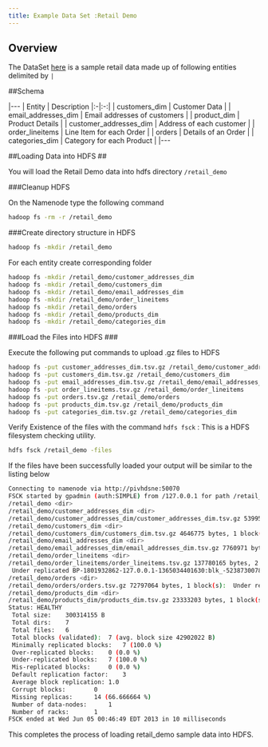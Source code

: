 ```yaml
---
title: Example Data Set :Retail Demo
---
```


Overview 
--------

The DataSet  [here](http://github.com/rajdeepd/pivotal-samples/sample-data) is a sample retail data made up of following entities delimited by `|`

##Schema

|---
| Entity | Description 
|:-|:-:|
| customers_dim | Customer Data |
| email_addresses_dim | Email addresses of customers |
| product_dim | Product Details |
| customer_addresses_dim | Address of each customer |
| order_lineitems | Line Item for each Order |
| orders | Details of an Order |
| categories_dim | Category for each Product |
|---

##Loading Data into HDFS ##

You will load the Retail Demo data into hdfs directory `/retail_demo`

###Cleanup HDFS

On the Namenode type the following command

```bash
hadoop fs -rm -r /retail_demo
```

###Create directory structure  in HDFS

```bash
hadoop fs -mkdir /retail_demo
```

For each entity create corresponding folder

```bash
hadoop fs -mkdir /retail_demo/customer_addresses_dim
hadoop fs -mkdir /retail_demo/customers_dim
hadoop fs -mkdir /retail_demo/email_addresses_dim
hadoop fs -mkdir /retail_demo/order_lineitems
hadoop fs -mkdir /retail_demo/orders
hadoop fs -mkdir /retail_demo/products_dim
hadoop fs -mkdir /retail_demo/categories_dim
```


###Load the Files into HDFS ###

Execute the following put commands to upload .gz files to HDFS

```bash
hadoop fs -put customer_addresses_dim.tsv.gz /retail_demo/customer_addresses_dim
hadoop fs -put customers_dim.tsv.gz /retail_demo/customers_dim
hadoop fs -put email_addresses_dim.tsv.gz /retail_demo/email_addresses_dim
hadoop fs -put order_lineitems.tsv.gz /retail_demo/order_lineitems
hadoop fs -put orders.tsv.gz /retail_demo/orders
hadoop fs -put products_dim.tsv.gz /retail_demo/products_dim
hadoop fs -put categories_dim.tsv.gz /retail_demo/categories_dim
```

Verify Existence of the files with the  command `hdfs fsck` : This is a HDFS filesystem checking utility.

```bash
hdfs fsck /retail_demo -files
```

If the files have been successfully loaded your output will be similar to the listing below

```bash
Connecting to namenode via http://pivhdsne:50070
FSCK started by gpadmin (auth:SIMPLE) from /127.0.0.1 for path /retail_demo at Wed Jun 05 00:46:49 EDT 2013
/retail_demo <dir>
/retail_demo/customer_addresses_dim <dir>
/retail_demo/customer_addresses_dim/customer_addresses_dim.tsv.gz 53995977 bytes, 1 block(s):  Under replicated BP-1801932862-127.0.0.1-1365034401630:blk_-3444967948050158773_3347. Target Replicas is 3 but found 1 replica(s).
/retail_demo/customers_dim <dir>
/retail_demo/customers_dim/customers_dim.tsv.gz 4646775 bytes, 1 block(s):  Under replicated BP-1801932862-127.0.0.1-1365034401630:blk_-634814030839628602_3349. Target Replicas is 3 but found 1 replica(s).
/retail_demo/email_addresses_dim <dir>
/retail_demo/email_addresses_dim/email_addresses_dim.tsv.gz 7760971 bytes, 1 block(s):  Under replicated BP-1801932862-127.0.0.1-1365034401630:blk_4366275706078040799_3351. Target Replicas is 3 but found 1 replica(s).
/retail_demo/order_lineitems <dir>
/retail_demo/order_lineitems/order_lineitems.tsv.gz 137780165 bytes, 2 block(s):  Under replicated BP-1801932862-127.0.0.1-1365034401630:blk_-1448686265800988512_3353. Target Replicas is 3 but found 1 replica(s).
 Under replicated BP-1801932862-127.0.0.1-1365034401630:blk_-5238730078283780219_3354. Target Replicas is 3 but found 1 replica(s).
/retail_demo/orders <dir>
/retail_demo/orders/orders.tsv.gz 72797064 bytes, 1 block(s):  Under replicated BP-1801932862-127.0.0.1-1365034401630:blk_2747787889934219069_3356. Target Replicas is 3 but found 1 replica(s).
/retail_demo/products_dim <dir>
/retail_demo/products_dim/products_dim.tsv.gz 23333203 bytes, 1 block(s):  Under replicated BP-1801932862-127.0.0.1-1365034401630:blk_-8464904072467287261_3358. Target Replicas is 3 but found 1 replica(s).
Status: HEALTHY
 Total size:	300314155 B
 Total dirs:	7
 Total files:	6
 Total blocks (validated):	7 (avg. block size 42902022 B)
 Minimally replicated blocks:	7 (100.0 %)
 Over-replicated blocks:	0 (0.0 %)
 Under-replicated blocks:	7 (100.0 %)
 Mis-replicated blocks:		0 (0.0 %)
 Default replication factor:	3
 Average block replication:	1.0
 Corrupt blocks:		0
 Missing replicas:		14 (66.666664 %)
 Number of data-nodes:		1
 Number of racks:		1
FSCK ended at Wed Jun 05 00:46:49 EDT 2013 in 10 milliseconds
```

This completes the process of loading retail_demo sample data into HDFS.
